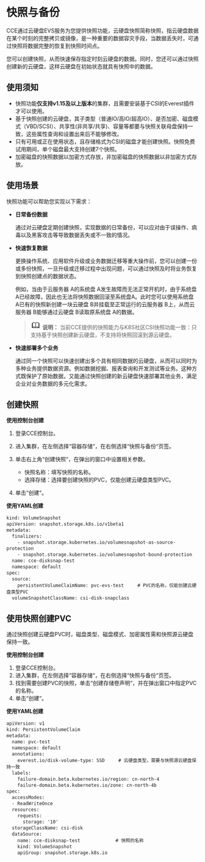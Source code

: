 # 快照与备份<a name="cce_10_0381"></a>

CCE通过云硬盘EVS服务为您提供快照功能，云硬盘快照简称快照，指云硬盘数据在某个时刻的完整拷贝或镜像，是一种重要的数据容灾手段，当数据丢失时，可通过快照将数据完整的恢复到快照时间点。

您可以创建快照，从而快速保存指定时刻云硬盘的数据。同时，您还可以通过快照创建新的云硬盘，这样云硬盘在初始状态就具有快照中的数据。

## 使用须知<a name="section113181948104715"></a>

-   快照功能**仅支持v1.15及以上版本**的集群，且需要安装基于CSI的Everest插件才可以使用。
-   基于快照创建的云硬盘，其子类型（普通IO/高IO/超高IO）、是否加密、磁盘模式（VBD/SCSI）、共享性\(非共享/共享\)、容量等都要与快照关联母盘保持一致，这些属性查询和设置出来后不能够修改。
-   只有可用或正在使用状态，且存储格式为CSI的磁盘才能创建快照。快照免费试用期间，单个磁盘最大支持创建7个快照。
-   加密磁盘的快照数据以加密方式存放，非加密磁盘的快照数据以非加密方式存放。

## 使用场景<a name="section54641247195218"></a>

快照功能可以帮助您实现以下需求：

-   **日常备份数据**

    通过对云硬盘定期创建快照，实现数据的日常备份，可以应对由于误操作、病毒以及黑客攻击等导致数据丢失或不一致的情况。

-   **快速恢复数据**

    更换操作系统、应用软件升级或业务数据迁移等重大操作前，您可以创建一份或多份快照，一旦升级或迁移过程中出现问题，可以通过快照及时将业务恢复到快照创建点的数据状态。

    例如，当由于云服务器 A的系统盘 A发生故障而无法正常开机时，由于系统盘 A已经故障，因此也无法将快照数据回滚至系统盘A。此时您可以使用系统盘 A已有的快照新创建一块云硬盘 B并挂载至正常运行的云服务器 B上，从而云服务器 B能够通过云硬盘 B读取原系统盘 A的数据。

    >![](public_sys-resources/icon-note.gif) **说明：** 
    >当前CCE提供的快照能力与K8S社区CSI快照功能一致：只支持基于快照创建新云硬盘，不支持将快照回滚到源云硬盘。

-   **快速部署多个业务**

    通过同一个快照可以快速创建出多个具有相同数据的云硬盘，从而可以同时为多种业务提供数据资源。例如数据挖掘、报表查询和开发测试等业务。这种方式既保护了原始数据，又能通过快照创建的新云硬盘快速部署其他业务，满足企业对业务数据的多元化需求。


## 创建快照<a name="section1461332311913"></a>

**使用控制台创建**

1.  登录CCE控制台。
2.  进入集群，在左侧选择“容器存储“，在右侧选择“快照与备份“页签。
3.  单击右上角“创建快照“，在弹出的窗口中设置相关参数。
    -   快照名称：填写快照的名称。
    -   选择存储：选择要创建快照的PVC，仅能创建云硬盘类型PVC。

4.  单击“创建“。

**使用YAML创建**

```
kind: VolumeSnapshot
apiVersion: snapshot.storage.k8s.io/v1beta1
metadata:
  finalizers:
    - snapshot.storage.kubernetes.io/volumesnapshot-as-source-protection
    - snapshot.storage.kubernetes.io/volumesnapshot-bound-protection
  name: cce-disksnap-test
  namespace: default
spec:
  source:
    persistentVolumeClaimName: pvc-evs-test     # PVC的名称，仅能创建云硬盘类型PVC
  volumeSnapshotClassName: csi-disk-snapclass
```

## 使用快照创建PVC<a name="section228816108265"></a>

通过快照创建云硬盘PVC时，磁盘类型、磁盘模式、加密属性需和快照源云硬盘保持一致。

**使用控制台创建**

1.  登录CCE控制台。
2.  进入集群，在左侧选择“容器存储“，在右侧选择“快照与备份“页签。
3.  找到需要创建PVC的快照，单击“创建存储卷声明“，并在弹出窗口中指定PVC的名称。
4.  单击“创建“。

**使用YAML创建**

```
apiVersion: v1
kind: PersistentVolumeClaim
metadata:
  name: pvc-test
  namespace: default
  annotations:
    everest.io/disk-volume-type: SSD     # 云硬盘类型，需要与快照源云硬盘保持一致
  labels:
    failure-domain.beta.kubernetes.io/region: cn-north-4
    failure-domain.beta.kubernetes.io/zone: cn-north-4b
spec:
  accessModes:
  - ReadWriteOnce
  resources:
    requests:
      storage: '10'
  storageClassName: csi-disk
  dataSource:
    name: cce-disksnap-test             # 快照的名称
    kind: VolumeSnapshot
    apiGroup: snapshot.storage.k8s.io
```

